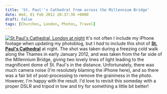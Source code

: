 ```yaml
---
title: 'St. Paul''s Cathedral from across the Millennium Bridge'
date: Wed, 01 Feb 2012 20:37:30 +0000
draft: false
tags: [Churches, London, Photos, Travel]
---
```


[![St Paul's Cathedral, London at night](http://gerard.interwebworld.co.uk/files/2012/02/st-pauls-cathedral-unbrande.jpg)](http://gerard.interwebworld.co.uk/files/2012/02/st-pauls-cathedral-unbrande.jpg) It's not often I include my iPhone footage when updating my photoblog, but I _had_ to include this shot of **[St. Paul's Cathedral](http://www.stpauls.co.uk/)** at night. The shot was taken during a freezing cold walk along the Thames in early January 2012, and was taken from the far side of the Millennium Bridge, giving two lovely lines of light leading to the magnificent dome of St. Paul's in the distance. Unfortunately, there was much camera noise (I'm resolutely blaming the iPhone here), and so there was a fair bit of post-processing to remove the graininess in the photo. However, I'm happy with the result. I'd love to revisit this someday with a proper DSLR and tripod in tow and try for something a little bit better!